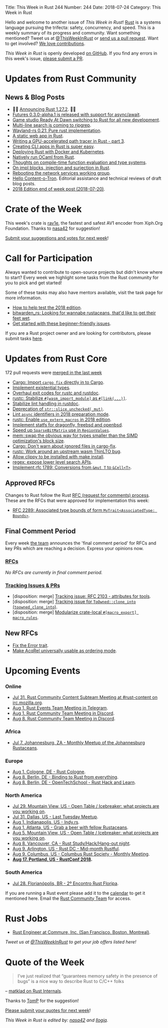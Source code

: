 Title: This Week in Rust 244
Number: 244
Date: 2018-07-24
Category: This Week in Rust

Hello and welcome to another issue of *This Week in Rust*!
[Rust](http://rust-lang.org) is a systems language pursuing the trifecta: safety, concurrency, and speed.
This is a weekly summary of its progress and community.
Want something mentioned? Tweet us at [@ThisWeekInRust](https://twitter.com/ThisWeekInRust) or [send us a pull request](https://github.com/cmr/this-week-in-rust).
Want to get involved? [We love contributions](https://github.com/rust-lang/rust/blob/master/CONTRIBUTING.md).

*This Week in Rust* is openly developed [on GitHub](https://github.com/cmr/this-week-in-rust).
If you find any errors in this week's issue, [please submit a PR](https://github.com/cmr/this-week-in-rust/pulls).

# Updates from Rust Community

## News & Blog Posts

* 🎈🎉 [Announcing Rust 1.27.2](https://blog.rust-lang.org/2018/07/20/Rust-1.27.2.html). 🎉🎈
* [Futures 0.3.0-alpha.1 is released with support for async/await](https://rust-lang-nursery.github.io/futures-rs/blog/2018/07/19/futures-0.3.0-alpha.1.html).
* [Game studio Ready At Dawn switching to Rust for all new development](https://twitter.com/AndreaPessino/status/1021532074153394176).
* [Multi-line search is coming to ripgrep](https://twitter.com/burntsushi5/status/1018995044861272064).
* [Wayland-rs 0.21: Pure rust implementation](https://smithay.github.io/wayland-rs-v-0-21.html).
* [A static web app in Rust](https://bluejekyll.github.io/blog/rust/2018/07/22/static-web-app-rust.html).
* [Writing a GPU-accelerated path tracer in Rust - part 3](https://bheisler.github.io/post/writing-gpu-accelerated-path-tracer-part-3/).
* [Creating CLI apps in Rust is super easy](https://blog.kuviman.com/2018/07/20/glitchcat.html).
* [Deploying Rust with Docker and Kubernetes](https://www.fpcomplete.com/blog/2018/07/deploying-rust-with-docker-and-kubernetes).
* [Natively run OCaml from Rust](https://blog.s-m.ac/ocaml-rust-ffi/).
* [Thoughts on compile-time function evaluation and type systems](https://www.ralfj.de/blog/2018/07/19/const.html).
* [On impl blocks, injection and surjection in Rust](https://phaazon.net/blog/on-rust-impl-block).
* [Rebooting the network services working group](https://internals.rust-lang.org/t/rebooting-the-network-services-working-group/8036).
* [Hello Content-o-Tron](http://blog.community.rs/content-team/2018/07/16/hello-content-o-tron.html). Editorial assistance and technical reviews of draft blog posts.
* [2018 Edition end of week post (2018-07-20)](https://internals.rust-lang.org/t/2018-edition-end-of-week-post-2018-07-20/8019).

# Crate of the Week

This week's crate is [rav1e](https://github.com/xiph/rav1e), the fastest and safest AV1 encoder from Xiph.Org Foundation. Thanks to [nasa42](https://users.rust-lang.org/t/crate-of-the-week/2704/419) for suggestion!

[Submit your suggestions and votes for next week][submit_crate]!

[submit_crate]: https://users.rust-lang.org/t/crate-of-the-week/2704

# Call for Participation

Always wanted to contribute to open-source projects but didn't know where to start?
Every week we highlight some tasks from the Rust community for you to pick and get started!

Some of these tasks may also have mentors available, visit the task page for more information.

* [How to help test the 2018 edition](https://www.ncameron.org/blog/how-to-help-test-the-2018-edition/).
* [bitwarden_rs: Looking for wannabe rustaceans, that'd like to get their feet wet](https://www.reddit.com/r/rust/comments/90xh79/looking_for_wannabe_rustaceans_thatd_like_to_get/).
* [Get started with these beginner-friendly issues](https://www.rustaceans.org/findwork/starters).

If you are a Rust project owner and are looking for contributors, please submit tasks [here][guidelines].

[guidelines]: https://users.rust-lang.org/t/twir-call-for-participation/4821

# Updates from Rust Core

172 pull requests were [merged in the last week][merged]

[merged]: https://github.com/search?q=is%3Apr+org%3Arust-lang+is%3Amerged+merged%3A2018-07-09..2018-07-16

* [Cargo: Import `cargo fix` directly in to Cargo](https://github.com/rust-lang/cargo/pull/5723).
* [Implement existential types](https://github.com/rust-lang/rust/pull/52024).
* [Overhaul exit codes for rustc and rustdoc](https://github.com/rust-lang/rust/pull/52197).
* [rustc: Stabilize `#[wasm_import_module]` as `#[link(...)]`](https://github.com/rust-lang/rust/pull/52445).
* [Stabilize lint handling in rustdoc](https://github.com/rust-lang/rust/pull/52354).
* [Deprecation of `str::slice_unchecked(_mut)`](https://github.com/rust-lang/rust/pull/51807).
* [Lint `async` identifiers in 2018 preparation mode](https://github.com/rust-lang/rust/pull/52375).
* [rustc: Enable `use_extern_macros` in 2018 edition](https://github.com/rust-lang/rust/pull/52472).
* [Implement statfs for dragonfly, freebsd and openbsd](https://github.com/rust-lang/libc/pull/1039).
* [Speed up `SparseBitMatrix` use in `RegionValues`](https://github.com/rust-lang/rust/pull/52250).
* [mem::swap the obvious way for types smaller than the SIMD optimization's block size](https://github.com/rust-lang/rust/pull/52051).
* [Cargo: Don't warn about ignored files in cargo-fix](https://github.com/rust-lang/cargo/pull/5770).
* [rustc: Work around an upstream wasm ThinLTO bug](https://github.com/rust-lang/rust/pull/52506).
* [Allow clippy to be installed with make install](https://github.com/rust-lang/rust/pull/52464).
* [regex: expose lower level search APIs](https://github.com/rust-lang/regex/pull/493).
* [Implement rfc 1789: Conversions from `&mut T` to `&Cell<T>`](https://github.com/rust-lang/rust/pull/50494).

## Approved RFCs

Changes to Rust follow the Rust [RFC (request for comments)
process](https://github.com/rust-lang/rfcs#rust-rfcs). These
are the RFCs that were approved for implementation this week:

* [RFC 2289: Associated type bounds of form `MyTrait<AssociatedType: Bounds>`](https://github.com/rust-lang/rfcs/pull/2289).

## Final Comment Period

Every week [the team](https://www.rust-lang.org/team.html) announces the
'final comment period' for RFCs and key PRs which are reaching a
decision. Express your opinions now.

### [RFCs](https://github.com/rust-lang/rfcs/labels/final-comment-period)

*No RFCs are currently in final comment period.*

### [Tracking Issues & PRs](https://github.com/rust-lang/rust/labels/final-comment-period)

* [disposition: merge] [Tracking issue: RFC 2103 - attributes for tools](https://github.com/rust-lang/rust/issues/44690).
* [disposition: merge] [Tracking issue for `ToOwned::clone_into` (`toowned_clone_into`)](https://github.com/rust-lang/rust/issues/41263).
* [disposition: merge] [Modularize crate-local `#[macro_export] macro_rules`](https://github.com/rust-lang/rust/pull/52234).

## New RFCs

* [Fix the Error trait](https://github.com/rust-lang/rfcs/pull/2504).
* [Make AcqRel universally usable as ordering mode](https://github.com/rust-lang/rfcs/pull/2503).

# Upcoming Events

### Online

* [Jul 31. Rust Community Content Subteam Meeting at #rust-content on irc.mozilla.org](irc://irc.mozilla.org/rust-content).
* [Aug  1. Rust Events Team Meeting in Telegram](https://t.me/joinchat/EkKINhHCgZ9llzvPidOssA).
* [Aug  1. Rust Community Team Meeting in Discord](https://discordapp.com/channels/442252698964721669/443773747350994945).
* [Aug  8. Rust Community Team Meeting in Discord](https://discordapp.com/channels/442252698964721669/443773747350994945).

### Africa

* [Jul  7. Johannesburg, ZA - Monthly Meetup of the Johannesburg Rustaceans](https://www.meetup.com/Johannesburg-Rust-Meetup/events/cpblrnyxlbkb/).

### Europe

* [Aug  1. Cologne, DE - Rust Cologne](https://www.meetup.com/RustCologne/events/252432033).
* [Aug  8. Berlin, DE - Binding to Rust from everything](https://www.meetup.com/Rust-Berlin/events/252872742/).
* [Aug  8. Berlin, DE - OpenTechSchool - Rust Hack and Learn](https://www.meetup.com/opentechschool-berlin/events/xkdlvpyxlblb/).

### North America

* [Jul 29. Mountain View, US - Open Table / Icebreaker: what projects are you working on](https://www.meetup.com/Rust-Dev-in-Mountain-View/events/glnfcpyxkbmc/).
* [Jul 31. Dallas, US - Last Tuesday Meetup](https://www.meetup.com/Dallas-Rust/events/zfgwzmyxkbpc/).
* [Aug  1. Indianapolis, US - Indy.rs](https://www.meetup.com/indyrs/events/mffbtpyxlbcb/).
* [Aug  1. Atlanta, US - Grab a beer with fellow Rustaceans](https://www.meetup.com/Rust-ATL/events/rhvgrmyxlbcb/).
* [Aug  5. Mountain View, US - Open Table / Icebreaker: what projects are you working on](https://www.meetup.com/Rust-Dev-in-Mountain-View/events/glnfcpyxlbhb/).
* [Aug  8. Vancouver, CA - Rust Study/Hack/Hang-out night](https://www.meetup.com/Vancouver-Rust/events/dqldspyxlblb/).
* [Aug  9. Arlington, US - Rust DC - Mid-month Rustful](https://www.meetup.com/RustDC/events/252742624).
* [Aug  9. Columbus, US - Columbus Rust Society - Monthly Meeting](https://www.meetup.com/columbus-rs/events/dbcfrpyxlbmb/).
* **[Aug 17. Portland, US - RustConf 2018](http://rustconf.com/).**

### South America

* [Jul 28. Florianópolis, BR - 2º Encontro Rust Floripa](https://www.meetup.com/rustfloripa/events/xvglrpyxkbkb/).

If you are running a Rust event please add it to the [calendar] to get
it mentioned here. Email the [Rust Community Team][community] for access.

[calendar]: https://www.google.com/calendar/embed?src=apd9vmbc22egenmtu5l6c5jbfc%40group.calendar.google.com
[community]: mailto:community-team@rust-lang.org

# Rust Jobs

* [Rust Engineer at Commure, Inc. (San Francisco, Boston, Montreal)](https://news.ycombinator.com/item?id=17442861).

*Tweet us at [@ThisWeekInRust](https://twitter.com/ThisWeekInRust) to get your job offers listed here!*

# Quote of the Week

> I’ve just realized that “guarantees memory safety in the presence of bugs” is a nice way to describe Rust to C/C++ folks

– [matklad on Rust Internals](https://internals.rust-lang.org/t/size-hint-correctness-reproducibility-and-documentation/8058/4).

Thanks to [TomP](https://users.rust-lang.org/t/twir-quote-of-the-week/328/545) for the suggestion!

[Please submit your quotes for next week](http://users.rust-lang.org/t/twir-quote-of-the-week/328)!

*This Week in Rust is edited by: [nasa42](https://github.com/nasa42) and [llogiq](https://github.com/llogiq).*
